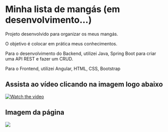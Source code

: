 # Minha lista de mangás (em desenvolvimento...)

Projeto desenvolvido para organizar os meus mangás.

O objetivo é colocar em prática meus conhecimentos.

Para o desenvolvimento do Backend, utilizei Java, Spring Boot para criar uma API REST e fazer um CRUD.

Para o Frontend, utilizei Angular, HTML, CSS, Bootstrap
## Assista ao vídeo clicando na imagem logo abaixo

[![Watch the video](https://i.imgur.com/StBlP45.png)](https://youtu.be/B9QqAcCkDWs)

## Imagem da página

<img src= 'https://i.imgur.com/StBlP45.png' >
